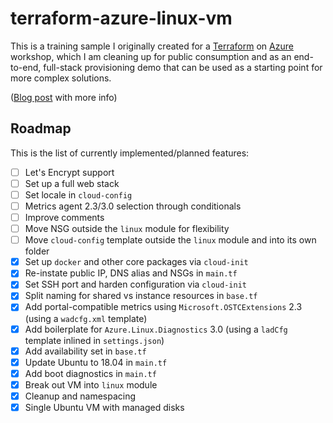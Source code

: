 # terraform-azure-linux-vm

This is a training sample I originally created for a [Terraform][tf] on [Azure][az] workshop, which I am cleaning up for public consumption and as an end-to-end, full-stack provisioning demo that can be used as a starting point for more complex solutions.

([Blog post](http://taoofmac.com/space/blog/2018/06/10/2300) with more info)

## Roadmap

This is the list of currently implemented/planned features:

* [ ] Let's Encrypt support
* [ ] Set up a full web stack
* [ ] Set locale in `cloud-config`
* [ ] Metrics agent 2.3/3.0 selection through conditionals
* [ ] Improve comments
* [ ] Move NSG outside the `linux` module for flexibility
* [ ] Move `cloud-config` template outside the `linux` module and into its own folder
* [x] Set up `docker` and other core packages via `cloud-init`
* [x] Re-instate public IP, DNS alias and NSGs in `main.tf`
* [x] Set SSH port and harden configuration via `cloud-init`
* [x] Split naming for shared vs instance resources in `base.tf`
* [x] Add portal-compatible metrics using `Microsoft.OSTCExtensions` 2.3 (using a `wadcfg.xml` template)
* [x] Add boilerplate for `Azure.Linux.Diagnostics` 3.0 (using a `ladCfg` template inlined in `settings.json`)
* [x] Add availability set in `base.tf`
* [x] Update Ubuntu to 18.04 in `main.tf`
* [x] Add boot diagnostics in `main.tf`
* [x] Break out VM into `linux` module
* [x] Cleanup and namespacing
* [x] Single Ubuntu VM with managed disks

[tf]: http://terraform.io
[az]: https://azure.microsoft.com